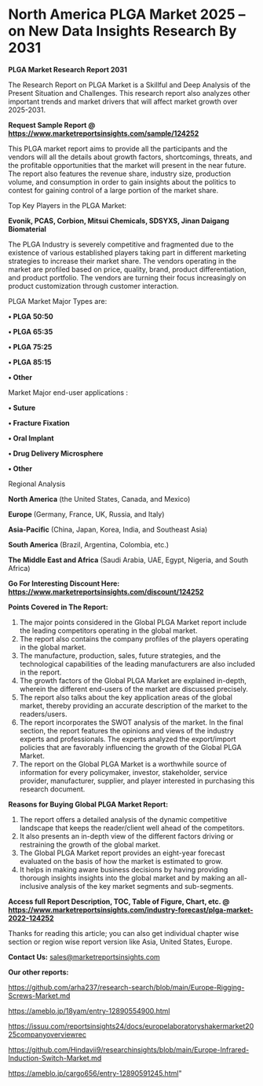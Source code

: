 # North America PLGA Market 2025 – on New Data Insights Research By 2031

<strong>PLGA Market Research Report 2031</strong>

The Research Report on PLGA Market is a Skillful and Deep Analysis of the Present Situation and Challenges. This research report also analyzes other important trends and market drivers that will affect market growth over 2025-2031.

<strong>Request Sample Report @ <a href=https://www.marketreportsinsights.com/sample/124252>https://www.marketreportsinsights.com/sample/124252</a></strong>

This PLGA market report aims to provide all the participants and the vendors will all the details about growth factors, shortcomings, threats, and the profitable opportunities that the market will present in the near future. The report also features the revenue share, industry size, production volume, and consumption in order to gain insights about the politics to contest for gaining control of a large portion of the market share.

Top Key Players in the PLGA Market:

<strong>Evonik, PCAS, Corbion, Mitsui Chemicals, SDSYXS, Jinan Daigang Biomaterial</strong>

The PLGA Industry is severely competitive and fragmented due to the existence of various established players taking part in different marketing strategies to increase their market share. The vendors operating in the market are profiled based on price, quality, brand, product differentiation, and product portfolio. The vendors are turning their focus increasingly on product customization through customer interaction.

PLGA Market Major Types are:

<strong>• PLGA 50:50

• PLGA 65:35

• PLGA 75:25

• PLGA 85:15

• Other</strong>

Market Major end-user applications :

<strong>• Suture

• Fracture Fixation

• Oral Implant

• Drug Delivery Microsphere

• Other</strong>

Regional Analysis

</u><strong><b>North America</b></strong> (the United States, Canada, and Mexico)

<strong><b>Europe </b></strong>(Germany, France, UK, Russia, and Italy)

<strong><b>Asia-Pacific</b></strong> (China, Japan, Korea, India, and Southeast Asia)

<strong><b>South America</b></strong> (Brazil, Argentina, Colombia, etc.)

<strong><b>The Middle East and Africa</b></strong> (Saudi Arabia, UAE, Egypt, Nigeria, and South Africa)

<strong>Go For Interesting Discount Here: <a href=https://www.marketreportsinsights.com/discount/124252>https://www.marketreportsinsights.com/discount/124252</a></strong>

<strong>Points Covered in The Report:</strong>
<ol>
  <li>The major points considered in the Global PLGA Market report include the leading competitors operating in the global market.</li>
  <li>The report also contains the company profiles of the players operating in the global market.</li>
  <li>The manufacture, production, sales, future strategies, and the technological capabilities of the leading manufacturers are also included in the report.</li>
  <li>The growth factors of the Global PLGA Market are explained in-depth, wherein the different end-users of the market are discussed precisely.</li>
  <li>The report also talks about the key application areas of the global market, thereby providing an accurate description of the market to the readers/users.</li>
  <li>The report incorporates the SWOT analysis of the market. In the final section, the report features the opinions and views of the industry experts and professionals. The experts analyzed the export/import policies that are favorably influencing the growth of the Global PLGA Market.</li>
  <li>The report on the Global PLGA Market is a worthwhile source of information for every policymaker, investor, stakeholder, service provider, manufacturer, supplier, and player interested in purchasing this research document.</li>
</ol>
<strong>Reasons for Buying Global PLGA Market Report:</strong>

<ol>
  <li>The report offers a detailed analysis of the dynamic competitive landscape that keeps the reader/client well ahead of the competitors.</li>
  <li>It also presents an in-depth view of the different factors driving or restraining the growth of the global market.</li>
  <li>The Global PLGA Market report provides an eight-year forecast evaluated on the basis of how the market is estimated to grow.</li>
  <li>It helps in making aware business decisions by having providing thorough insights insights into the global market and by making an all-inclusive analysis of the key market segments and sub-segments.</li>
</ol>
<strong>Access full Report Description, TOC, Table of Figure, Chart, etc. @ <a href=https://www.marketreportsinsights.com/industry-forecast/plga-market-2022-124252>https://www.marketreportsinsights.com/industry-forecast/plga-market-2022-124252</a></strong>


Thanks for reading this article; you can also get individual chapter wise section or region wise report version like Asia, United States, Europe.

<strong>Contact Us:</strong>
sales@marketreportsinsights.com

<strong>Our other reports:</strong>

<a href=https://github.com/arha237/research-search/blob/main/Europe-Rigging-Screws-Market.md>https://github.com/arha237/research-search/blob/main/Europe-Rigging-Screws-Market.md</a>

<a href=https://ameblo.jp/18yam/entry-12890554900.html>https://ameblo.jp/18yam/entry-12890554900.html</a>

<a href=https://issuu.com/reportsinsights24/docs/europelaboratoryshakermarket2025companyoverviewrec>https://issuu.com/reportsinsights24/docs/europelaboratoryshakermarket2025companyoverviewrec</a>

<a href=https://github.com/Hindavii9/researchinsights/blob/main/Europe-Infrared-Induction-Switch-Market.md>https://github.com/Hindavii9/researchinsights/blob/main/Europe-Infrared-Induction-Switch-Market.md</a>

<a href=https://ameblo.jp/cargo656/entry-12890591245.html>https://ameblo.jp/cargo656/entry-12890591245.html</a>"
